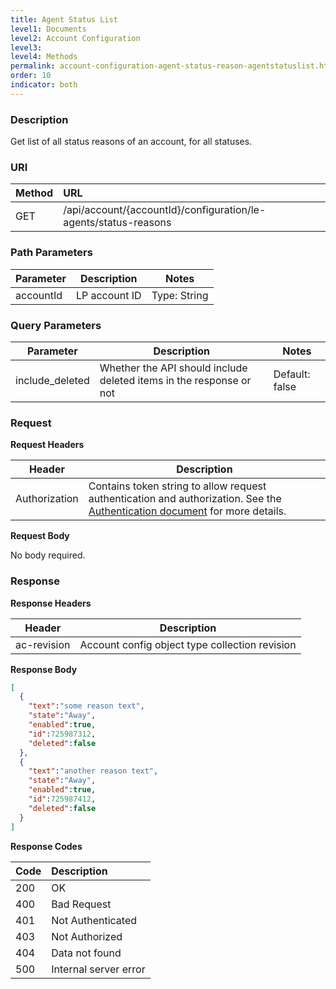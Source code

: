 ```yaml
---
title: Agent Status List
level1: Documents
level2: Account Configuration
level3:
level4: Methods
permalink: account-configuration-agent-status-reason-agentstatuslist.html
order: 10
indicator: both
---
```


### Description

Get list of all status reasons of an account, for all statuses.

### URI

| Method | URL |
| :-------- | :------ |
| GET | /api/account/{accountId}/configuration/le-agents/status-reasons |

### Path Parameters

|Parameter | Description | Notes|
|--- | --- | ---|
|accountId | LP account ID | Type: String |

### Query Parameters

|Parameter | Description | Notes|
|--- | --- | ---|
|include_deleted | Whether the API should include deleted items in the response or not | Default: false|

### Request

**Request Headers**

| Header | Description |
| --- | --- |
|Authorization |Contains token string to allow request authentication and authorization. See the [Authentication document](https://developers.liveperson.com/guides-authentication-introduction.html) for more details. |

**Request Body**

No body required.

### Response

**Response Headers**

|Header | Description|
|--- | ---|
|ac-revision | Account config object type collection revision|

**Response Body**

```json
[
  {
    "text":"some reason text",
    "state":"Away",
    "enabled":true,
    "id":725987312,
    "deleted":false
  },
  {
    "text":"another reason text",
    "state":"Away",
    "enabled":true,
    "id":725987412,
    "deleted":false
  }
]

```

**Response Codes**

|Code | Description |
|:----|:----|
|200 |OK|
|400 |Bad Request|
|401 |Not Authenticated|
|403 |Not Authorized|
|404 |Data not found|
|500 |Internal server error|
